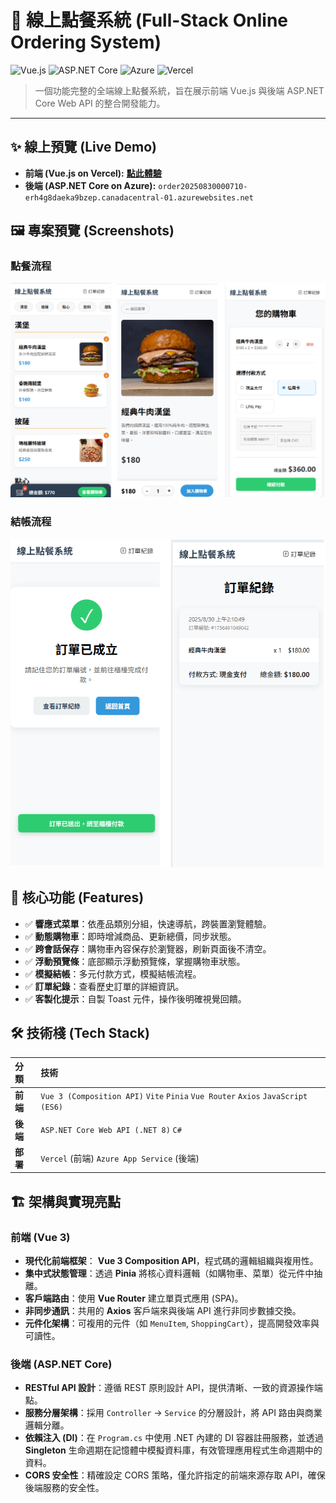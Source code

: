 # 🍔 線上點餐系統 (Full-Stack Online Ordering System)

![Vue.js](https://img.shields.io/badge/Vue.js-35495E?style=for-the-badge&logo=vue.js&logoColor=4FC08D)
![ASP.NET Core](https://img.shields.io/badge/ASP.NET_Core-512BD4?style=for-the-badge&logo=dotnet&logoColor=white)
![Azure](https://img.shields.io/badge/Azure-0078D4?style=for-the-badge&logo=microsoft-azure&logoColor=white)
![Vercel](https://img.shields.io/badge/Vercel-000000?style=for-the-badge&logo=vercel&logoColor=white)

> 一個功能完整的全端線上點餐系統，旨在展示前端 Vue.js 與後端 ASP.NET Core Web API 的整合開發能力。

---

## ✨ 線上預覽 (Live Demo)

- **前端 (Vue.js on Vercel):** [**點此體驗**](https://ordersystem-three.vercel.app/)
- **後端 (ASP.NET Core on Azure):** `order20250830000710-erh4g8daeka9bzep.canadacentral-01.azurewebsites.net`

## 🖼️ 專案預覽 (Screenshots)

### 點餐流程

<div align="center">
<img src="./vue-order/public/images/index1.png" alt="點餐流程" width="600" />
</div>

### 結帳流程

<div align="center">
<img src="./vue-order/public/images/index2.png" alt="點餐流程" width="600" />  
</div>

## 🚀 核心功能 (Features)

- ✅ **響應式菜單**：依產品類別分組，快速導航，跨裝置瀏覽體驗。
- ✅ **動態購物車**：即時增減商品、更新總價，同步狀態。
- ✅ **跨會話保存**：購物車內容保存於瀏覽器，刷新頁面後不清空。
- ✅ **浮動預覽條**：底部顯示浮動預覽條，掌握購物車狀態。
- ✅ **模擬結帳**：多元付款方式，模擬結帳流程。
- ✅ **訂單紀錄**：查看歷史訂單的詳細資訊。
- ✅ **客製化提示**：自製 Toast 元件，操作後明確視覺回饋。

## 🛠️ 技術棧 (Tech Stack)

| 分類     | 技術                                                                             |
| :------- | :------------------------------------------------------------------------------- |
| **前端** | `Vue 3 (Composition API)` `Vite` `Pinia` `Vue Router` `Axios` `JavaScript (ES6)` |
| **後端** | `ASP.NET Core Web API (.NET 8)` `C#`                                             |
| **部署** | `Vercel` (前端) `Azure App Service` (後端)                                       |

## 🏗️ 架構與實現亮點

### 前端 (Vue 3)

- **現代化前端框架**： **Vue 3 Composition API**，程式碼的邏輯組織與複用性。
- **集中式狀態管理**：透過 **Pinia** 將核心資料邏輯（如購物車、菜單）從元件中抽離。
- **客戶端路由**：使用 **Vue Router** 建立單頁式應用 (SPA)。
- **非同步通訊**：共用的 **Axios** 客戶端來與後端 API 進行非同步數據交換。
- **元件化架構**：可複用的元件（如 `MenuItem`, `ShoppingCart`），提高開發效率與可讀性。

### 後端 (ASP.NET Core)

- **RESTful API 設計**：遵循 REST 原則設計 API，提供清晰、一致的資源操作端點。
- **服務分層架構**：採用 `Controller` -> `Service` 的分層設計，將 API 路由與商業邏輯分離。
- **依賴注入 (DI)**：在 `Program.cs` 中使用 .NET 內建的 DI 容器註冊服務，並透過 **Singleton** 生命週期在記憶體中模擬資料庫，有效管理應用程式生命週期中的資料。
- **CORS 安全性**：精確設定 CORS 策略，僅允許指定的前端來源存取 API，確保後端服務的安全性。
